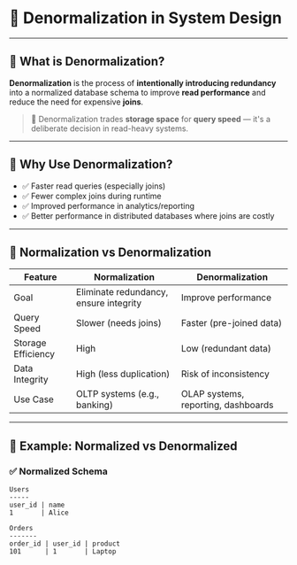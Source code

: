 # 🧾 Denormalization in System Design

---

## 🔹 What is Denormalization?

**Denormalization** is the process of **intentionally introducing redundancy** into a normalized database schema to improve **read performance** and reduce the need for expensive **joins**.

> 📌 Denormalization trades **storage space** for **query speed** — it's a deliberate decision in read-heavy systems.

---

## 🔹 Why Use Denormalization?

- ✅ Faster read queries (especially joins)
- ✅ Fewer complex joins during runtime
- ✅ Improved performance in analytics/reporting
- ✅ Better performance in distributed databases where joins are costly

---

## 🔹 Normalization vs Denormalization

| Feature              | Normalization                         | Denormalization                          |
|----------------------|----------------------------------------|------------------------------------------|
| Goal                 | Eliminate redundancy, ensure integrity| Improve performance                      |
| Query Speed          | Slower (needs joins)                  | Faster (pre-joined data)                |
| Storage Efficiency   | High                                   | Low (redundant data)                    |
| Data Integrity       | High (less duplication)                | Risk of inconsistency                   |
| Use Case             | OLTP systems (e.g., banking)           | OLAP systems, reporting, dashboards     |

---

## 🔹 Example: Normalized vs Denormalized

### ✅ Normalized Schema

```plaintext
Users
-----
user_id | name
1       | Alice

Orders
-------
order_id | user_id | product
101      | 1       | Laptop

